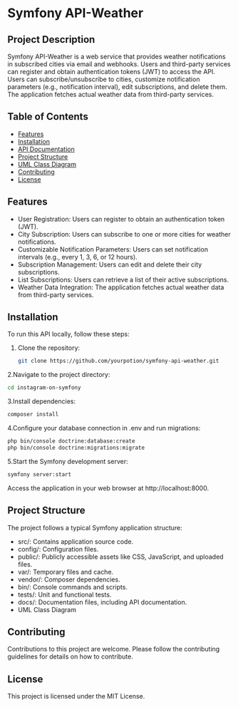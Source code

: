 # Symfony API-Weather

## Project Description

Symfony API-Weather is a web service that provides weather notifications in subscribed cities via email and webhooks. Users and third-party services can register and obtain authentication tokens (JWT) to access the API. Users can subscribe/unsubscribe to cities, customize notification parameters (e.g., notification interval), edit subscriptions, and delete them. The application fetches actual weather data from third-party services.

## Table of Contents

- [Features](#features)
- [Installation](#installation)
- [API Documentation](#api-documentation)
- [Project Structure](#project-structure)
- [UML Class Diagram](#uml-class-diagram)
- [Contributing](#contributing)
- [License](#license)

## Features

- User Registration: Users can register to obtain an authentication token (JWT).
- City Subscription: Users can subscribe to one or more cities for weather notifications.
- Customizable Notification Parameters: Users can set notification intervals (e.g., every 1, 3, 6, or 12 hours).
- Subscription Management: Users can edit and delete their city subscriptions.
- List Subscriptions: Users can retrieve a list of their active subscriptions.
- Weather Data Integration: The application fetches actual weather data from third-party services.

## Installation

To run this API locally, follow these steps:

1. Clone the repository:

   ```bash
   git clone https://github.com/yourpotion/symfony-api-weather.git
   ```
2.Navigate to the project directory:
   ```bash
   cd instagram-on-symfony
   ```

3.Install dependencies:
   ```bash
   composer install
   ```

4.Configure your database connection in .env and run migrations: 
   ```bash
   php bin/console doctrine:database:create
   php bin/console doctrine:migrations:migrate
   ```

5.Start the Symfony development server: 
   ```bash
   symfony server:start
   ```

Access the application in your web browser at http://localhost:8000.



## Project Structure
The project follows a typical Symfony application structure:

- src/: Contains application source code.
- config/: Configuration files.
- public/: Publicly accessible assets like CSS, JavaScript, and uploaded files.
- var/: Temporary files and cache.
- vendor/: Composer dependencies.
- bin/: Console commands and scripts.
- tests/: Unit and functional tests.
- docs/: Documentation files, including API documentation.
- UML Class Diagram


## Contributing
Contributions to this project are welcome. Please follow the contributing guidelines for details on how to contribute.

## License
This project is licensed under the MIT License.


